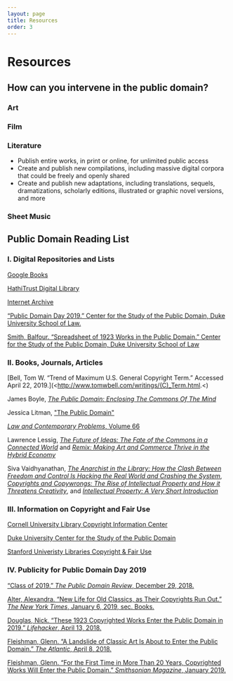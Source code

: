 ```yaml
---
layout: page
title: Resources
order: 3
---
```


# **Resources**

## How can you intervene in the public domain?

### Art 

### Film

### Literature
* Publish entire works, in print or online, for unlimited public access
* Create and publish new compilations, including massive digital corpora that could be freely and openly shared
* Create and publish new adaptations, including translations, sequels, dramatizations, scholarly editions, illustrated or graphic novel versions, and more

### Sheet Music



## Public Domain Reading List



### I. Digital Repositories and Lists

[Google Books](<https://books.google.com/>)

[HathiTrust Digital Library](<https://www.hathitrust.org/>)

[Internet Archive](<https://archive.org/>)

[“Public Domain Day 2019.” Center for the Study of the Public Domain, Duke University School of Law.](<https://law.duke.edu/cspd/publicdomainday/2019/>)

[Smith, Balfour. “Spreadsheet of 1923 Works in the Public Domain.” Center for the Study of the Public Domain, Duke University School of Law](<https://law.duke.edu/sites/default/files/images/centers/cspd/pdd2019/1923_works_renewed_update2.xlsx>)



### II. Books, Journals, Articles

[Bell, Tom W. “Trend of Maximum U.S. General Copyright Term.” Accessed April 22, 2019.](<http://www.tomwbell.com/writings/(C)_Term.html.<)

James Boyle, [*The Public Domain: Enclosing The Commons Of The Mind*](<https://www.thepublicdomain.org/enclosing-the-commons-of-the-mind/>)

Jessica Litman, ["The Public Domain"](<https://www.law.duke.edu/pd/papers/litman_background.pdf>)

[*Law and Contemporary Problems*, Volume 66](<https://heinonline.org/HOL/Contents?handle=hein.journals/lcp66&id=1&size=2&index=&collection=journals>) 

Lawrence Lessig, [*The Future of Ideas: The Fate of the Commons in a Connected World*](<http://www.the-future-of-ideas.com/download/lessig_FOI.pdf>) and [*Remix: Making Art and Commerce Thrive in the Hybrid Economy*](<https://archive.org/details/LawrenceLessigRemix>) 

Siva Vaidhyanathan, [*The Anarchist in the Library: How the Clash Between Freedom and Control Is Hacking the Real World and Crashing the System*](<https://books.google.com/books?id=xNk6xpKcAsEC&pg=PR3&lpg=PR3&dq=The+Anarchist+in+the+Library:+How+the+Clash+Between+Freedom+and+Control+Is+Hacking+the+Real+World+and+Crashing+the+System&source=bl&ots=Zf1BEsaWYp&sig=ACfU3U1v2YFUo-tX7VLGVqyLabRHZmSAnw&hl=es&sa=X&ved=2ahUKEwjF_cD49NnhAhXHrFkKHQFUAWAQ6AEwCXoECAkQAQ#v=onepage&q=The%20Anarchist%20in%20the%20Library%3A%20How%20the%20Clash%20Between%20Freedom%20and%20Control%20Is%20Hacking%20the%20Real%20World%20and%20Crashing%20the%20System&f=false>), [*Copyrights and Copywrongs: The Rise of Intellectual Property and How it Threatens Creativity*](<https://books.google.com/books/about/Copyrights_and_Copywrongs.html?id=sGjSY0rRC_wC>), and [*Intellectual Property: A Very Short Introduction*](<http://www.veryshortintroductions.com/view/10.1093/actrade/9780195372779.001.0001/actrade-9780195372779>)  



### III. Information on Copyright and Fair Use

[Cornell University Library Copyright Information Center](<https://copyright.cornell.edu/>)

[Duke University Center for the Study of the Public Domain](<https://law.duke.edu/cspd/>) 

[Stanford Univeristy Libraries Copyright & Fair Use](<https://fairuse.stanford.edu/>)



### IV. Publicity for Public Domain Day 2019

[“Class of 2019.” *The Public Domain Review*, December 29, 2018.](<https://publicdomainreview.org/collections/class-of-2019/>)

[Alter, Alexandra. “New Life for Old Classics, as Their Copyrights Run Out.” *The New York Times*, January 6, 2019, sec. Books.](<https://www.nytimes.com/2018/12/29/books/copyright-extension-literature-public-domain.html>)

[Douglas, Nick. “These 1923 Copyrighted Works Enter the Public Domain in 2019.” *Lifehacker*, April 13, 2018.](<https://lifehacker.com/these-1923-copyrighted-works-enter-the-public-domain-in-1825241296>)

[Fleishman, Glenn. “A Landslide of Classic Art Is About to Enter the Public Domain.” *The Atlantic*, April 8, 2018.](<https://www.theatlantic.com/technology/archive/2018/04/copywritten-so-dont-copy-me/557420/>)

[Fleishman, Glenn. “For the First Time in More Than 20 Years, Copyrighted Works Will Enter the Public Domain.” *Smithsonian Magazine*, January 2019.](<https://www.smithsonianmag.com/arts-culture/first-time-20-years-copyrighted-works-enter-public-domain-180971016/>)


